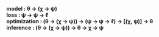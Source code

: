 **model        : θ → (χ → ψ)**  
**loss         : ψ → ψ → ℓ**  
**optimization : (θ → (χ → ψ)) → (ψ → ψ → ℓ) → [(χ, ψ)] → θ**  
**inference    : (θ → (χ → ψ)) → θ → χ → ψ**
